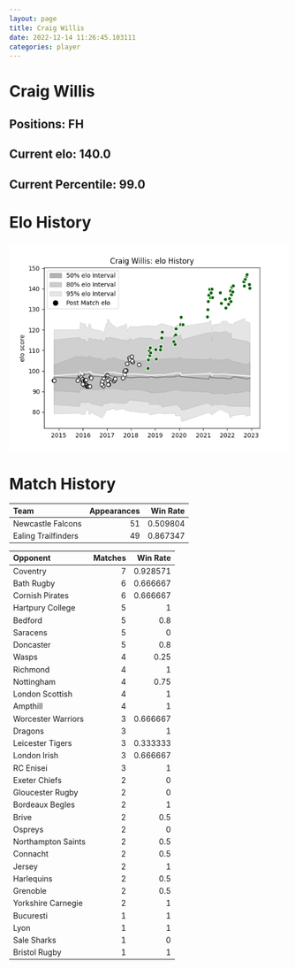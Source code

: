 ```yaml
---  
layout: page  
title: Craig Willis  
date: 2022-12-14 11:26:45.103111  
categories: player  
---
```

# Craig Willis

## Positions: FH

## Current elo: 140.0

## Current Percentile: 99.0

# Elo History


![elo history](history_CraigWillis.png)
# Match History


| Team                |   Appearances |   Win Rate |
|:--------------------|--------------:|-----------:|
| Newcastle Falcons   |            51 |   0.509804 |
| Ealing Trailfinders |            49 |   0.867347 |

| Opponent           |   Matches |   Win Rate |
|:-------------------|----------:|-----------:|
| Coventry           |         7 |   0.928571 |
| Bath Rugby         |         6 |   0.666667 |
| Cornish Pirates    |         6 |   0.666667 |
| Hartpury College   |         5 |   1        |
| Bedford            |         5 |   0.8      |
| Saracens           |         5 |   0        |
| Doncaster          |         5 |   0.8      |
| Wasps              |         4 |   0.25     |
| Richmond           |         4 |   1        |
| Nottingham         |         4 |   0.75     |
| London Scottish    |         4 |   1        |
| Ampthill           |         4 |   1        |
| Worcester Warriors |         3 |   0.666667 |
| Dragons            |         3 |   1        |
| Leicester Tigers   |         3 |   0.333333 |
| London Irish       |         3 |   0.666667 |
| RC Enisei          |         3 |   1        |
| Exeter Chiefs      |         2 |   0        |
| Gloucester Rugby   |         2 |   0        |
| Bordeaux Begles    |         2 |   1        |
| Brive              |         2 |   0.5      |
| Ospreys            |         2 |   0        |
| Northampton Saints |         2 |   0.5      |
| Connacht           |         2 |   0.5      |
| Jersey             |         2 |   1        |
| Harlequins         |         2 |   0.5      |
| Grenoble           |         2 |   0.5      |
| Yorkshire Carnegie |         2 |   1        |
| Bucuresti          |         1 |   1        |
| Lyon               |         1 |   1        |
| Sale Sharks        |         1 |   0        |
| Bristol Rugby      |         1 |   1        |